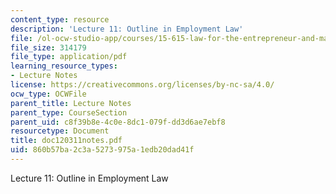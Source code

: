 ```yaml
---
content_type: resource
description: 'Lecture 11: Outline in Employment Law'
file: /ol-ocw-studio-app/courses/15-615-law-for-the-entrepreneur-and-manager-spring-2003/860b57ba2c3a5273975a1edb20dad41f_doc120311notes.pdf
file_size: 314179
file_type: application/pdf
learning_resource_types:
- Lecture Notes
license: https://creativecommons.org/licenses/by-nc-sa/4.0/
ocw_type: OCWFile
parent_title: Lecture Notes
parent_type: CourseSection
parent_uid: c8f39b8e-4c0e-8dc1-079f-dd3d6ae7ebf8
resourcetype: Document
title: doc120311notes.pdf
uid: 860b57ba-2c3a-5273-975a-1edb20dad41f
---
```

Lecture 11: Outline in Employment Law